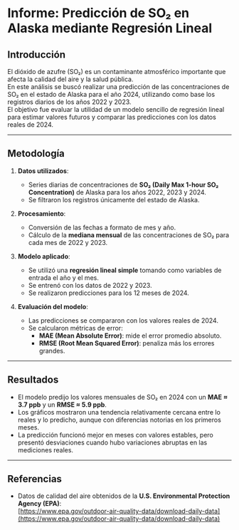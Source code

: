 # Informe: Predicción de SO₂ en Alaska mediante Regresión Lineal  

## Introducción  
El dióxido de azufre (SO₂) es un contaminante atmosférico importante que afecta la calidad del aire y la salud pública.  
En este análisis se buscó realizar una predicción de las concentraciones de SO₂ en el estado de Alaska para el año 2024, utilizando como base los registros diarios de los años 2022 y 2023.  
El objetivo fue evaluar la utilidad de un modelo sencillo de regresión lineal para estimar valores futuros y comparar las predicciones con los datos reales de 2024.  

---

## Metodología  

1. **Datos utilizados**:  
   - Series diarias de concentraciones de **SO₂ (Daily Max 1-hour SO₂ Concentration)** de Alaska para los años 2022, 2023 y 2024.  
   - Se filtraron los registros únicamente del estado de Alaska.  

2. **Procesamiento**:  
   - Conversión de las fechas a formato de mes y año.  
   - Cálculo de la **mediana mensual** de las concentraciones de SO₂ para cada mes de 2022 y 2023.  

3. **Modelo aplicado**:  
   - Se utilizó una **regresión lineal simple** tomando como variables de entrada el año y el mes.  
   - Se entrenó con los datos de 2022 y 2023.  
   - Se realizaron predicciones para los 12 meses de 2024.  

4. **Evaluación del modelo**:  
   - Las predicciones se compararon con los valores reales de 2024.  
   - Se calcularon métricas de error:  
     - **MAE (Mean Absolute Error)**: mide el error promedio absoluto.  
     - **RMSE (Root Mean Squared Error)**: penaliza más los errores grandes.  

---

## Resultados  

- El modelo predijo los valores mensuales de SO₂ en 2024 con un **MAE ≈ 3.7 ppb** y un **RMSE ≈ 5.9 ppb**.  
- Los gráficos mostraron una tendencia relativamente cercana entre lo reales y lo predicho, aunque con diferencias notorias en los primeros meses. 
- La predicción funcionó mejor en meses con valores estables, pero presentó desviaciones cuando hubo variaciones abruptas en las mediciones reales.  

---

## Referencias  

- Datos de calidad del aire obtenidos de la **U.S. Environmental Protection Agency (EPA)**:  
  [https://www.epa.gov/outdoor-air-quality-data/download-daily-data](https://www.epa.gov/outdoor-air-quality-data/download-daily-data)  
